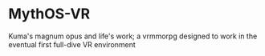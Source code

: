 # MythOS-VR
Kuma's magnum opus and life's work; a vrmmorpg designed to work in the eventual first full-dive VR environment
